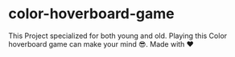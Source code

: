 # color-hoverboard-game
This Project specialized for both young and old. Playing this Color hoverboard game can make your mind 😎. Made with ❤️
